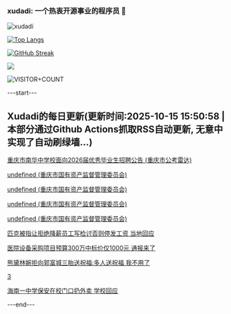 ### xudadi: 一个热衷开源事业的程序员 👋

![xudadi](https://github-readme-stats-git-masterorgs-github-readme-stats-team.vercel.app/api?username=xudadi)

[![Top Langs](https://github-readme-stats.vercel.app/api/top-langs/?username=xudadi)](https://github.com/anuraghazra/github-readme-stats)

[![GitHub Streak](https://streak-stats.demolab.com?user=xudadi&locale=zh_Hans)](https://git.io/streak-stats)

![](https://raw.githubusercontent.com/xudadi/xudadi/main/assets/github-contribution-grid-snake.svg)

![VISITOR+COUNT](https://komarev.com/ghpvc/?username=xudadi&label=VISITOR+COUNT)


---start---

## Xudadi的每日更新(更新时间:2025-10-15 15:50:58 | 本部分通过Github Actions抓取RSS自动更新, 无意中实现了自动刷绿墙...)

[重庆市南华中学校面向2026届优秀毕业生招聘公告 (重庆市公考雷达)](https://www.gongkaoleida.com/article/2650037)

[undefined (重庆市国有资产监督管理委员会)](https://dadilab.github.io/feeds/all.xml)

[undefined (重庆市国有资产监督管理委员会)](https://dadilab.github.io/feeds/all.xml)

[undefined (重庆市国有资产监督管理委员会)](https://dadilab.github.io/feeds/all.xml)

[undefined (重庆市国有资产监督管理委员会)](https://dadilab.github.io/feeds/all.xml)

[匹克被指让拒绝降薪员工写检讨否则停发工资 当地回应](https://m.163.com/news/article/KBTMUUCK051492T3.html)

[医院设备采购项目预算300万中标价仅1000元 通报来了](https://m.163.com/news/article/KBTASJOR05345ARG.html)

[熊黛林婉拒向郭富城三胎送祝福:多人送祝福 我不用了](https://m.163.com/news/article/KBTL3GEF053469LG.html)

[3](https://m.163.com/touch/news/sub/domestic)

[海南一中学保安在校门口扔外卖 学校回应](https://m.163.com/news/article/KBTJ6R2N053469LG.html)

---end---
